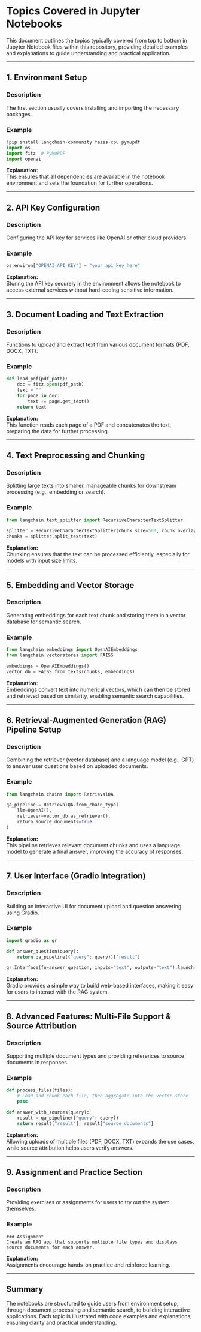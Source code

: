 # Topics Covered in Jupyter Notebooks

This document outlines the topics typically covered from top to bottom in Jupyter Notebook files within this repository, providing detailed examples and explanations to guide understanding and practical application.

---

## 1. **Environment Setup**

### Description
The first section usually covers installing and importing the necessary packages.

### Example
```python
!pip install langchain-community faiss-cpu pymupdf
import os
import fitz  # PyMuPDF
import openai
```
**Explanation:**  
This ensures that all dependencies are available in the notebook environment and sets the foundation for further operations.

---

## 2. **API Key Configuration**

### Description
Configuring the API key for services like OpenAI or other cloud providers.

### Example
```python
os.environ["OPENAI_API_KEY"] = "your_api_key_here"
```
**Explanation:**  
Storing the API key securely in the environment allows the notebook to access external services without hard-coding sensitive information.

---

## 3. **Document Loading and Text Extraction**

### Description
Functions to upload and extract text from various document formats (PDF, DOCX, TXT).

### Example
```python
def load_pdf(pdf_path):
    doc = fitz.open(pdf_path)
    text = ""
    for page in doc:
        text += page.get_text()
    return text
```
**Explanation:**  
This function reads each page of a PDF and concatenates the text, preparing the data for further processing.

---

## 4. **Text Preprocessing and Chunking**

### Description
Splitting large texts into smaller, manageable chunks for downstream processing (e.g., embedding or search).

### Example
```python
from langchain.text_splitter import RecursiveCharacterTextSplitter

splitter = RecursiveCharacterTextSplitter(chunk_size=500, chunk_overlap=50)
chunks = splitter.split_text(text)
```
**Explanation:**  
Chunking ensures that the text can be processed efficiently, especially for models with input size limits.

---

## 5. **Embedding and Vector Storage**

### Description
Generating embeddings for each text chunk and storing them in a vector database for semantic search.

### Example
```python
from langchain.embeddings import OpenAIEmbeddings
from langchain.vectorstores import FAISS

embeddings = OpenAIEmbeddings()
vector_db = FAISS.from_texts(chunks, embeddings)
```
**Explanation:**  
Embeddings convert text into numerical vectors, which can then be stored and retrieved based on similarity, enabling semantic search capabilities.

---

## 6. **Retrieval-Augmented Generation (RAG) Pipeline Setup**

### Description
Combining the retriever (vector database) and a language model (e.g., GPT) to answer user questions based on uploaded documents.

### Example
```python
from langchain.chains import RetrievalQA

qa_pipeline = RetrievalQA.from_chain_type(
    llm=OpenAI(),
    retriever=vector_db.as_retriever(),
    return_source_documents=True
)
```
**Explanation:**  
This pipeline retrieves relevant document chunks and uses a language model to generate a final answer, improving the accuracy of responses.

---

## 7. **User Interface (Gradio Integration)**

### Description
Building an interactive UI for document upload and question answering using Gradio.

### Example
```python
import gradio as gr

def answer_question(query):
    return qa_pipeline({"query": query})["result"]

gr.Interface(fn=answer_question, inputs="text", outputs="text").launch()
```
**Explanation:**  
Gradio provides a simple way to build web-based interfaces, making it easy for users to interact with the RAG system.

---

## 8. **Advanced Features: Multi-File Support & Source Attribution**

### Description
Supporting multiple document types and providing references to source documents in responses.

### Example
```python
def process_files(files):
    # Load and chunk each file, then aggregate into the vector store
    pass

def answer_with_sources(query):
    result = qa_pipeline({"query": query})
    return result["result"], result["source_documents"]
```
**Explanation:**  
Allowing uploads of multiple files (PDF, DOCX, TXT) expands the use cases, while source attribution helps users verify answers.

---

## 9. **Assignment and Practice Section**

### Description
Providing exercises or assignments for users to try out the system themselves.

### Example
```
### Assignment
Create an RAG app that supports multiple file types and displays source documents for each answer.
```
**Explanation:**  
Assignments encourage hands-on practice and reinforce learning.

---

## Summary

The notebooks are structured to guide users from environment setup, through document processing and semantic search, to building interactive applications. Each topic is illustrated with code examples and explanations, ensuring clarity and practical understanding.
